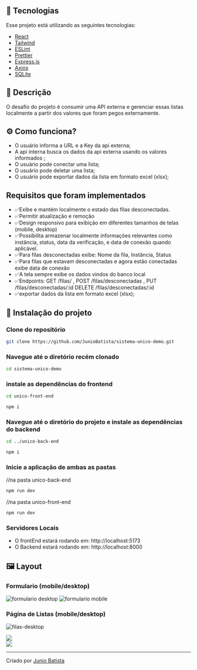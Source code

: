 ## 🚀 Tecnologias

Esse projeto está utilizando as seguintes tecnologias:

- [React](https://react.dev/)
- [Tailwind](https://tailwindcss.com/)
- [ESLint](https://eslint.org/)
- [Prettier](https://prettier.io/)
- [Express.js](https://expressjs.com/pt-br/)
- [Axios](https://axios-http.com/docs/instance)
- [SQLite](https://www.sqlite.org/)

## 📜 Descrição

O desafio do projeto é consumir uma API externa e gerenciar essas listas localmente a partir dos valores que foram pegos externamente.

## ⚙️ Como funciona?

- O usuário informa a URL e a Key da api externa;
- A api interna busca os dados da api externa usando os valores informados ;
- O usuário pode conectar uma lista;
- O usuário pode deletar uma lista;
- O usuário pode exportar dados da lista em formato excel (xlsx);

 ## Requisitos que foram implementados
- ✅Exibe e mantém localmente o estado das filas desconectadas.
- ✅Permitir atualização e remoção
- ✅Design responsivo para exibição em diferentes tamanhos de telas (mobile, desktop)
- ✅Possibilita armazenar localmente informações relevantes como instância, status, data da verificação, e data de conexão quando aplicável.
- ✅Para filas desconectadas exibe: Nome da fila, Instância, Status
- ✅Para filas que estavam desconectadas e agora estão conectadas exibe data de conexão
- ✅A tela sempre exibe os dados vindos do banco local
- ✅Endpoints: GET /filas/ , POST /filas/desconectadas , PUT /filas/desconectadas/:id DELETE /filas/desconectadas/:id
- ✅exportar dados da lista em formato excel (xlsx);

## 🎲 Instalação do projeto

### Clone do repositório

```bash
git clone https://github.com/JunioBatista/sistema-unico-demo.git
```
### Navegue até o diretório recém clonado
```bash
cd sistema-unico-demo
```

###  instale as dependências do frontend

```bash
cd unico-front-end
```
```bash
npm i
```

### Navegue até o diretório do projeto e instale as dependências do backend
```bash
cd ../unico-back-end
```
```bash
npm i
```


### Inicie a aplicação de ambas as pastas
//na pasta unico-back-end
```bash
npm run dev 
```

//na pasta unico-front-end
```bash
npm run dev 
```
### Servidores Locais
- O frontEnd estará rodando em: http://localhost:5173
- O Backend estará rodando em: http://localhost:8000


## 🖼️ Layout


### Formulario  (mobile/desktop)
![formulario desktop](https://github.com/user-attachments/assets/b69f006f-961f-4221-be7c-14f75eade65f)
![formulario mobile](https://github.com/user-attachments/assets/3aa91b2c-0527-4ecb-b538-c1244e6de67e)

### Página de Listas (mobile/desktop)
![filas-desktop](https://github.com/user-attachments/assets/f5de97df-1cf5-4635-814a-3956fe8ca729)
<div>
 <img src="https://github.com/user-attachments/assets/33930056-c910-4b8a-ad6d-f43db5d354d3" />
</div>
 <img src="https://github.com/user-attachments/assets/86868237-8c71-46ff-872f-3c72aa6f1182" />



---




<p>Criado por <a href='https://github.com/JunioBatista/' target='_blank'>Junio Batista</a></p>

